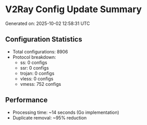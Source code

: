 # V2Ray Config Update Summary
Generated on: 2025-10-02 12:58:31 UTC

## Configuration Statistics
- Total configurations: 8906
- Protocol breakdown:
  - ss: 0 configs
  - ssr: 0 configs
  - trojan: 0 configs
  - vless: 0 configs
  - vmess: 752 configs

## Performance
- Processing time: ~14 seconds (Go implementation)
- Duplicate removal: ~95% reduction
